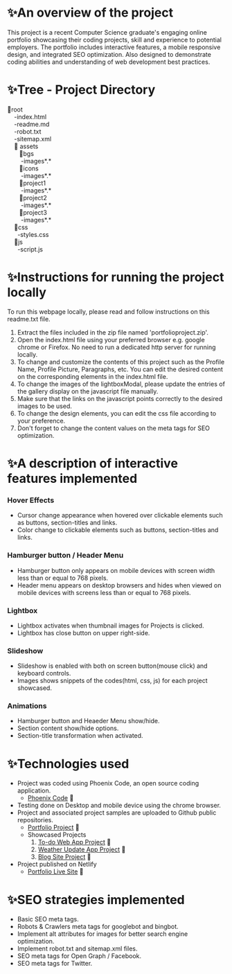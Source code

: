 # ✨An overview of the project

This project is a recent Computer Science graduate's engaging online portfolio showcasing their coding projects, skill
and experience to potential employers. The portfolio includes interactive features, a mobile responsive design, and
integrated SEO optimization. Also designed to demonstrate coding abilities and understanding of web development best
practices.

# ✨Tree - Project Directory
📂root  
   &nbsp;&nbsp;&nbsp;&nbsp;-index.html  
   &nbsp;&nbsp;&nbsp;&nbsp;-readme.md  
   &nbsp;&nbsp;&nbsp;&nbsp;-robot.txt  
   &nbsp;&nbsp;&nbsp;&nbsp;-sitemap.xml  
   &nbsp;&nbsp;&nbsp;&nbsp;📂 assets  
   &nbsp;&nbsp;&nbsp;&nbsp;&nbsp;&nbsp;&nbsp;📂bgs \
   &nbsp;&nbsp;&nbsp;&nbsp;&nbsp;&nbsp;&nbsp;&nbsp;-images*.* \
   &nbsp;&nbsp;&nbsp;&nbsp;&nbsp;&nbsp;&nbsp;📂icons \
   &nbsp;&nbsp;&nbsp;&nbsp;&nbsp;&nbsp;&nbsp;&nbsp;-images*.* \
   &nbsp;&nbsp;&nbsp;&nbsp;&nbsp;&nbsp;&nbsp;📂project1 \
   &nbsp;&nbsp;&nbsp;&nbsp;&nbsp;&nbsp;&nbsp;&nbsp;-images*.* \
   &nbsp;&nbsp;&nbsp;&nbsp;&nbsp;&nbsp;&nbsp;📂project2 \
   &nbsp;&nbsp;&nbsp;&nbsp;&nbsp;&nbsp;&nbsp;&nbsp;-images*.* \
   &nbsp;&nbsp;&nbsp;&nbsp;&nbsp;&nbsp;&nbsp;📂project3 \
   &nbsp;&nbsp;&nbsp;&nbsp;&nbsp;&nbsp;&nbsp;&nbsp;-images*.* \
   &nbsp;&nbsp;&nbsp;&nbsp;📂css \
   &nbsp;&nbsp;&nbsp;&nbsp;&nbsp;&nbsp;-styles.css \
   &nbsp;&nbsp;&nbsp;&nbsp;📂js \
   &nbsp;&nbsp;&nbsp;&nbsp;&nbsp;&nbsp;-script.js 

# ✨Instructions for running the project locally

To run this webpage locally, please read and follow instructions on this readme.txt file.

1. Extract the files included in the zip file named 'portfolioproject.zip'.
2. Open the index.html file using your preferred browser e.g. google chrome or Firefox. No need to run a dedicated http
   server for running locally.
3. To change and customize the contents of this project such as the Profile Name, Profile Picture, Paragraphs, etc. You
   can edit the desired content on the corresponding elements in the index.html file.
4. To change the images of the lightboxModal, please update the entries of the gallery display on the javascript file
   manually.
5. Make sure that the links on the javascript points correctly to the desired images to be used.
6. To change the design elements, you can edit the css file according to your preference.
7. Don't forget to change the content values on the meta tags for SEO optimization.

# ✨A description of interactive features implemented

### Hover Effects

-   Cursor change appearance when hovered over clickable elements such as buttons, section-titles and links.
-   Color change to clickable elements such as buttons, section-titles and links.

### Hamburger button / Header Menu

-   Hamburger button only appears on mobile devices with screen width less than or equal to 768 pixels.
-   Header menu appears on desktop browsers and hides when viewed on mobile devices with screens less than or equal to
    768 pixels.

### Lightbox

-   Lightbox activates when thumbnail images for Projects is clicked.
-   Lightbox has close button on upper right-side.

### Slideshow

-   Slideshow is enabled with both on screen button(mouse click) and keyboard controls.
-   Images shows snippets of the codes(html, css, js) for each project showcased.

### Animations

-   Hamburger button and Heaeder Menu show/hide.
-   Section content show/hide options.
-   Section-title transformation when activated.

# ✨Technologies used

-   Project was coded using Phoenix Code, an open source coding application.
    -   [Phoenix Code](https://phcode.io/) 🔗
-   Testing done on Desktop and mobile device using the chrome browser.
-   Project and associated project samples are uploaded to Github public repositories.
    -   [Portfolio Project](https://github.com/junixcoder/johndoescode-portfolio.git) 🔗
    -   Showcased Projects
        1. [To-do Web App Project](https://github.com/junixcoder/todo-app.github.io.git) 🔗
        2. [Weather Update App Project](https://github.com/junixcoder/weather-app.github.io.git) 🔗
        3. [Blog Site Project](https://github.com/junixcoder/johndoescode-blog.github.io.git) 🔗
-   Project published on Netlify
    -   [Portfolio Live Site](https://johndoescode.netlify.app/) 🔗

# ✨SEO strategies implemented

-   Basic SEO meta tags.
-   Robots & Crawlers meta tags for googlebot and bingbot.
-   Implement alt attributes for images for better search engine optimization.
-   Implement robot.txt and sitemap.xml files.
-   SEO meta tags for Open Graph / Facebook.
-   SEO meta tags for Twitter.






